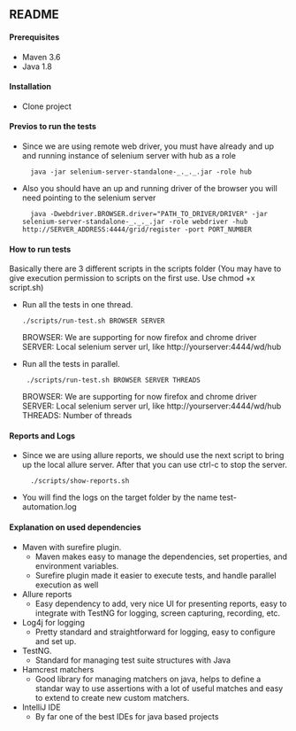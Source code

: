 ## README
#### Prerequisites
* Maven 3.6
* Java 1.8 
#### Installation
* Clone project 
#### Previos to run the tests
* Since we are using remote web driver, you must have already and up and running instance of selenium server with hub as a role

        java -jar selenium-server-standalone-_._._.jar -role hub
* Also you should have an up and running driver of the browser you will need pointing to the selenium server

        java -Dwebdriver.BROWSER.driver="PATH_TO_DRIVER/DRIVER" -jar selenium-server-standalone-_._._.jar -role webdriver -hub http://SERVER_ADDRESS:4444/grid/register -port PORT_NUMBER     

#### How to run tests
Basically there are 3 different scripts in the scripts folder (You may have to give execution permission to scripts on the first use. Use chmod +x script.sh) 
  * Run all the tests in one thread. 
          
        ./scripts/run-test.sh BROWSER SERVER 
        
       BROWSER: We are supporting for now firefox and chrome driver
       SERVER: Local selenium server url, like http://yourserver:4444/wd/hub
  * Run all the tests in parallel.  

         ./scripts/run-test.sh BROWSER SERVER THREADS
          
       BROWSER: We are supporting for now firefox and chrome driver
       SERVER: Local selenium server url, like http://yourserver:4444/wd/hub
       THREADS: Number of threads

#### Reports and Logs
* Since we are using allure reports, we should use the next script to bring up the local allure server. After that you can use ctrl-c to stop the server.

        ./scripts/show-reports.sh 

* You will find the logs on the target folder by the name test-automation.log

#### Explanation on used dependencies

* Maven with surefire plugin. 
    - Maven makes easy to manage the dependencies, set properties, and environment variables.
    - Surefire plugin made it easier to execute tests, and handle parallel execution as well
* Allure reports
    - Easy dependency to add, very nice UI for presenting reports, easy to integrate with TestNG for logging, 
    screen capturing, recording, etc.
* Log4j for logging
    - Pretty standard and straightforward for logging, easy to configure and set up.
* TestNG.
    - Standard for managing test suite structures with Java
* Hamcrest matchers
    - Good library for managing matchers on java, helps to define a standar way to use assertions with a lot of useful matches and easy to extend to create new custom matchers. 
* IntelliJ IDE
    - By far one of the best IDEs for java based projects 


